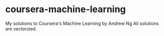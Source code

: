 # coursera-machine-learning
My solutions to Coursera's Machine Learning by Andrew Ng
All solutions are vectorized.
